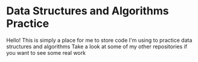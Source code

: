 <h1> Data Structures and Algorithms Practice </h1>

Hello! This is simply a place for me to store code I'm using to practice data structures and algorithms
Take a look at some of my other repositories if you want to see some real work